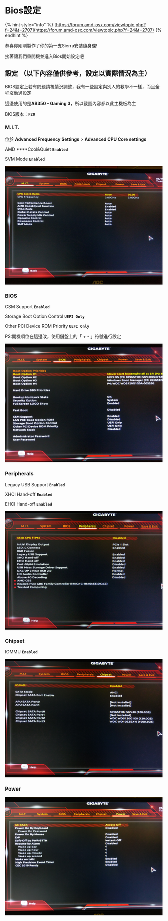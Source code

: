# Bios設定

{% hint style="info" %}
[https://forum.amd-osx.com/viewtopic.php?f=24&t=2707](https://forum.amd-osx.com/viewtopic.php?f=24&t=2707)
{% endhint %}

恭喜你剛剛製作了你的第一支Sierra安裝隨身碟!

接著讓我們重開機並進入Bios開始設定吧

## 設定 （以下內容僅供參考，設定以實際情況為主）

BIOS設定上若有問題請視情況調整，我有一些設定與別人的教學不一樣，而且全程沒動過設定

這邊使用的是**AB350 - Gaming 3**，所以截圖內容都以此主機板為主

BIOS版本：**`F20`**

### M.I.T.

位於 **Advanced Frequency Settings** &gt; **Advanced CPU Core settings**

AMD ****Cool&Quiet **`Enabled`**

SVM Mode **`Enabled`**

![](../.gitbook/assets/imag2842.jpg)

### BIOS

CSM Support **`Enabled`**

Storage Boot Option Control **`UEFI Only`**

Other PCI Device ROM Priority **`UEFI Only`**

PS:開機順位在這邊改，使用鍵盤上的「 + - 」符號進行設定

![](../.gitbook/assets/imag2839.jpg)

### Peripherals

Legacy USB Support **`Enabled`**

XHCI Hand-off **`Enabled`**

EHCI Hand-off **`Enabled`**

![](../.gitbook/assets/imag2838.jpg)

### Chipset

IOMMU **`Enabled`**

![](../.gitbook/assets/imag2837.jpg)

### Power

![](../.gitbook/assets/imag2836.jpg)

